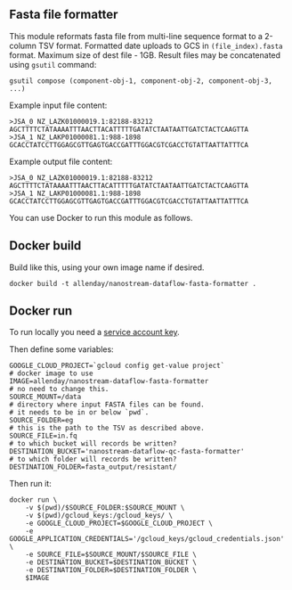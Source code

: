 ## Fasta file formatter

This module reformats fasta file from multi-line sequence format to a 2-column TSV format.
Formatted date uploads to GCS in `(file_index).fasta` format. Maximum size of dest file - 1GB.
Result files may be concatenated using `gsutil` command:
```
gsutil compose (component-obj-1, component-obj-2, component-obj-3, ...)
```

Example input file content:
```
>JSA_0 NZ_LAZK01000019.1:82188-83212
AGCTTTTCTATAAAATTTAACTTACATTTTTGATATCTAATAATTGATCTACTCAAGTTA
>JSA_1 NZ_LAKP01000081.1:988-1898
GCACCTATCCTTGGAGCGTTGAGTGACCGATTTGGACGTCGACCTGTATTAATTATTTCA
```

Example output file content:
```
>JSA_0 NZ_LAZK01000019.1:82188-83212	AGCTTTTCTATAAAATTTAACTTACATTTTTGATATCTAATAATTGATCTACTCAAGTTA
>JSA_1 NZ_LAKP01000081.1:988-1898	GCACCTATCCTTGGAGCGTTGAGTGACCGATTTGGACGTCGACCTGTATTAATTATTTCA
```

You can use Docker to run this module as follows.

## Docker build

Build like this, using your own image name if desired.
```     
docker build -t allenday/nanostream-dataflow-fasta-formatter .
```

## Docker run

To run locally you need a [service account key](https://cloud.google.com/iam/docs/creating-managing-service-account-keys).

Then define some variables:
```
GOOGLE_CLOUD_PROJECT=`gcloud config get-value project`
# docker image to use
IMAGE=allenday/nanostream-dataflow-fasta-formatter
# no need to change this.
SOURCE_MOUNT=/data
# directory where input FASTA files can be found.
# it needs to be in or below `pwd`.
SOURCE_FOLDER=eg
# this is the path to the TSV as described above.
SOURCE_FILE=in.fq
# to which bucket will records be written?
DESTINATION_BUCKET='nanostream-dataflow-qc-fasta-formatter'
# to which folder will records be written?
DESTINATION_FOLDER=fasta_output/resistant/
```

Then run it:
``` 
docker run \
    -v $(pwd)/$SOURCE_FOLDER:$SOURCE_MOUNT \
    -v $(pwd)/gcloud_keys:/gcloud_keys/ \
    -e GOOGLE_CLOUD_PROJECT=$GOOGLE_CLOUD_PROJECT \
    -e GOOGLE_APPLICATION_CREDENTIALS='/gcloud_keys/gcloud_credentials.json' \
    -e SOURCE_FILE=$SOURCE_MOUNT/$SOURCE_FILE \
    -e DESTINATION_BUCKET=$DESTINATION_BUCKET \
    -e DESTINATION_FOLDER=$DESTINATION_FOLDER \
    $IMAGE
```
